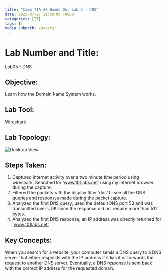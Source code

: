 ```yaml
---
title: "Comp TIA A+ Hands On: Lab 5 - DNS"
date: 2025-07-27 11:59:00 +0800
categories: [IT]
tags: []
media_subpath: /assets/
---
```


# Lab Number and Title: 
Lab05 - DNS
## Objective: 
Learn how the Domain Name System works.
## Lab Tool: 
Wireshark
## Lab Topology:
![Desktop View](/lab05topology.drawio.png)

## Steps Taken:
 1. Captured internet activity over a two minute time period using wireshark. Searched for ‘www.101labs.net’ using my internet browser during the capture.
 2. Filtered the packets with the display filter ‘dns’ to see all the DNS queries and responses made during the packet capture.
 3. Analyzed the first DNS query; used the default DNS port 53 and was transmitted over UDP since the response did not require more than 512 bytes.
 4. Analyzed the first DNS response; an IP address was directly returned for ‘www.101labs.net’

## Key Concepts: 
When you search for a website, your computer sends a DNS query to a DNS server that either responds with the IP address if it has it or forwards the request to another DNS server. Eventually, a DNS response is sent back with the correct IP address for the requested domain.

